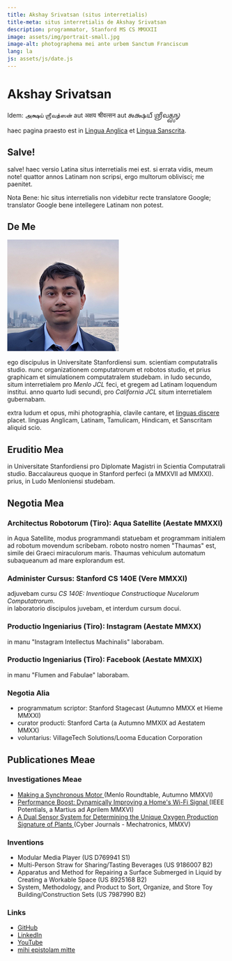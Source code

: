 ```yaml
---
title: Akshay Srivatsan (situs interretialis)
title-meta: situs interretialis de Akshay Srivatsan
description: programmator, Stanford MS CS MMXXII
image: assets/img/portrait-small.jpg
image-alt: photographema mei ante urbem Sanctum Franciscum
lang: la
js: assets/js/date.js
---
```

# Akshay Srivatsan
Idem: <span lang="ta">
  அக்ஷய் ஶ்ரீவத்ஸன்
</span> aut
<span lang="hi">
  अक्षय श्रीवत्सन
</span> aut
<span lang="sa-Gran">
  𑌅𑌕𑍍𑌷𑌯𑍍 𑌶𑍍𑌰𑍀𑌵𑌤𑍍𑌸𑌨𑍍
</span>

haec pagina praesto est in [Lingua Anglica](index.html) et [Lingua Sanscrita](sanskrit.html).

## Salve!
<script>
  documentum.scribe(`<b>hodie est:</b> ${hodie()} (${hodie_breve()})`);
</script>

salve! haec versio Latina situs interretialis mei est. si errata vidis, meum 
note! quattor annos Latinam non scripsi, ergo multorum oblivisci; me 
paenitet.

Nota Bene: hic situs interretialis non videbitur recte translatore Google; 
translator Google bene intellegere Latinam non potest.

<div id="fonts" style="display:none">
**speciem litterae elige:**
<button onclick="document.documentElement.lang='la'" lang="la">capitales quadratae</button>
<button onclick="document.documentElement.lang='la-Latg'" lang="la-Latg">capitales unciales</button>
</div>

<script>
document.getElementById("fonts").style.display = "block";
</script>

## De Me

![photographema mei ante urbem Sanctum Franciscum](assets/img/portrait-small.jpg)

ego discipulus in Universitate Stanfordiensi sum.  scientiam computatralis 
studio.  nunc organizationem computatrorum et robotos studio, et prius 
graphicam et simulationem computatralem studebam.  in ludo secundo, situm 
interretialem pro _Menlo JCL_ feci, et gregem ad Latinam loquendum 
institui.  anno quarto ludi secundi, pro _California JCL_ situm 
interretialem gubernabam.

extra ludum et opus, mihi photographia, clavile cantare,
et [linguas discere](sanskrit.html) placet.  linguas Anglicam, Latinam, Tamulicam, 
Hindicam, et Sanscritam aliquid scio.


## Eruditio Mea

in Universitate Stanfordiensi pro Diplomate Magistri in Scientia 
Computatrali studio.  Baccalaureus quoque in Stanford perfeci (a MMXVII ad MMXXI).  
prius, in Ludo Menloniensi studebam.

## Negotia Mea

### Architectus Robotorum (Tiro): Aqua Satellite (Aestate MMXXI)
in Aqua Satellite, modus programmandi statuebam et programmam initialem ad 
robotum movendum scribebam.  roboto nostro nomen "Thaumas" est, simile dei 
Graeci miraculorum maris.  Thaumas vehiculum automatum subaqueanum ad 
mare explorandum est.

### Administer Cursus: Stanford CS 140E (Vere MMXXI)
adjuvebam cursu _CS 140E: Inventioque Constructioque Nucelorum Computatrorum_.  
in laboratorio discipulos juvebam, et interdum cursum docui.

### Productio Ingeniarius (Tiro): Instagram (Aestate MMXX)
in manu "Instagram Intellectus Machinalis" laborabam.

### Productio Ingeniarius (Tiro): Facebook (Aestate MMXIX)
in manu "Flumen and Fabulae" laborabam.

### Negotia Alia
* programmatum scriptor: Stanford Stagecast (Autumno MMXX et Hieme MMXXI)
* curator producti: Stanford Carta (a Autumno MMXIX ad Aestatem MMXX)
* voluntarius: VillageTech Solutions/Looma Education Corporation

## Publicationes Meae

### Investigationes Meae

* [Making a Synchronous Motor 
  ](http://roundtable.menloschool.org/issue25/5_McNelly+Srivatsan_MS_Roundtable25_Fall_2016.pdf)
  (Menlo Roundtable, Autumno MMXVI)
* [Performance Boost: Dynamically Improving a Home's Wi-Fi Signal 
  ](http://ieeexplore.ieee.org/abstract/document/7425403/)
  (IEEE Potentials, a Martius ad Aprilem MMXVI)
* [A Dual Sensor System for Determining the Unique Oxygen Production Signature 
  of Plants ](http://www.cyberjournals.com/Papers/2015/01.pdf)
  (Cyber Journals - Mechatronics, MMXV)


### Inventions
* Modular Media Player (US D769941 S1)
* Multi-Person Straw for Sharing/Tasting Beverages (US 9186007 B2)
* Apparatus and Method for Repairing a Surface Submerged in Liquid by Creating 
  a Workable Space (US 8925168 B2)
* System, Methodology, and Product to Sort, Organize, and Store Toy 
  Building/Construction Sets (US 7987990 B2)

### Links
* [GitHub](https://github.com/Akshay-Srivatsan)
* [LinkedIn](https://www.linkedin.com/in/akshay-srivatsan/)
* [YouTube](https://www.youtube.com/channel/UCUrJQeVdrtJZ1GjCXz1aWXA)
* [mihi epistolam mitte](mailto:srivatsan.akshay+website@gmail.com)
